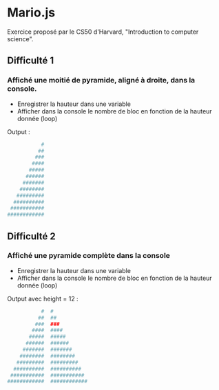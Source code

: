 # Mario.js

Exercice proposé par le CS50 d'Harvard, "Introduction to computer science".

## Difficulté 1

### Affiché une moitié de pyramide, aligné à droite, dans la console.

- Enregistrer la hauteur dans une variable
- Afficher dans la console le nombre de bloc en fonction de la hauteur donnée
(loop)

Output :

``` bash
           #
          ##
         ###
        ####
       #####
      ######
     #######
    ########
   #########
  ##########
 ###########
############
```

## Difficulté 2

### Affiché une pyramide complète dans la console

- Enregistrer la hauteur dans une variable
- Afficher dans la console le nombre de bloc en fonction de la hauteur donnée
(loop)

Output avec height = 12 :

``` bash
           #  #           
          ##  ##          
         ###  ###         
        ####  ####        
       #####  #####       
      ######  ######      
     #######  #######     
    ########  ########    
   #########  #########   
  ##########  ##########  
 ###########  ########### 
############  ############
```
